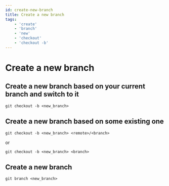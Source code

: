 ```yaml
---
id: create-new-branch
title: Create a new branch
tags:
    - 'create'
    - 'branch'
    - 'new'
    - 'checkout'
    - 'checkout -b'
---
```


# Create a new branch

## Create a new branch based on your current branch and switch to it

```shell
git checkout -b <new_branch>
```

## Create a new branch based on some existing one

```shell
git checkout -b <new_branch> <remote>/<branch>
```

or

```shell
git checkout -b <new_branch> <branch>
```

## Create a new branch

```shell
git branch <new_branch>
```
